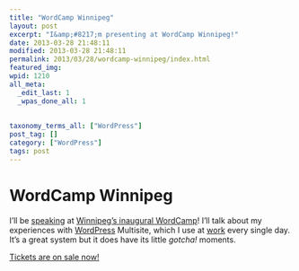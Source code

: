 ```yaml
---
title: "WordCamp Winnipeg"
layout: post
excerpt: "I&amp;#8217;m presenting at WordCamp Winnipeg!"
date: 2013-03-28 21:48:11
modified: 2013-03-28 21:48:11
permalink: 2013/03/28/wordcamp-winnipeg/index.html
featured_img: 
wpid: 1210
all_meta: 
  _edit_last: 1
  _wpas_done_all: 1
  
  
taxonomy_terms_all: ["WordPress"]
post_tag: []
category: ["WordPress"]
tags: post
---
```


# WordCamp Winnipeg

I’ll be [speaking](http://2013.winnipeg.wordcamp.org/speakers/) at [Winnipeg’s inaugural WordCamp](http://2013.winnipeg.wordcamp.org/)! I’ll talk about my experiences with [WordPress](http://wordpress.org/) Multisite, which I use at [work](http://www.brandonu.ca/) every single day. It’s a great system but it does have its little *gotcha!* moments.

[Tickets are on sale now!](http://2013.winnipeg.wordcamp.org/tickets/)